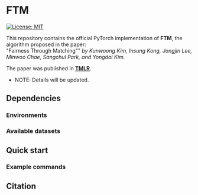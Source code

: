 # FTM

[![License: MIT](https://img.shields.io/badge/License-MIT-yellow.svg)](https://opensource.org/licenses/MIT)

This repository contains the official PyTorch implementation of **FTM**, the algorithm proposed in the paper:  
"Fairness Through Matching"" *by Kunwoong Kim, Insung Kong, Jongjin Lee, Minwoo Chae, Sangchul Park, and Yongdai Kim.*

The paper was published in **[TMLR](https://jmlr.org/tmlr/)**.

- NOTE: Details will be updated.

## Dependencies

### Environments

### Available datasets


## Quick start

### Example commands

## Citation
